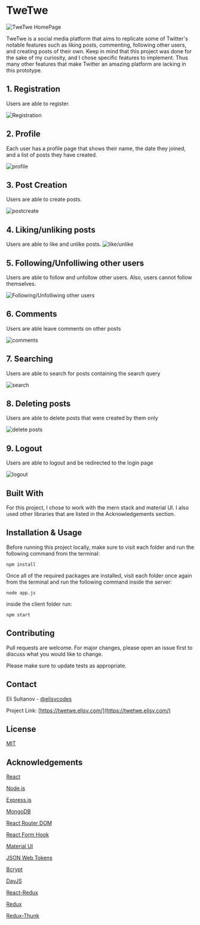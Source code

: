 # TweTwe

![TweTwe HomePage](https://elisv.com/_next/image?url=%2Ftwetwe.png&w=3840&q=75)

TweTwe is a social media platform that aims to replicate some of Twitter's notable features such as liking posts, commenting, following other users, and creating posts of their own. Keep in mind that this project was done for the sake of my curiosity, and I chose specific features to implement. Thus many other features that make Twitter an amazing platform are lacking in this prototype.

## 1. Registration
Users are able to register.

![Registration](https://user-images.githubusercontent.com/69530035/123552437-2432f780-d744-11eb-876e-7f47082171ef.gif)

## 2. Profile
Each user has a profile page that shows their name, the date they joined, and a list of posts they have created.   

![profile](https://user-images.githubusercontent.com/69530035/123553706-e5ed0680-d74a-11eb-8a6d-af993776497a.gif)

## 3. Post Creation
Users are able to create posts.

![postcreate](https://user-images.githubusercontent.com/69530035/123552403-fcdc2a80-d743-11eb-9170-f57933cf903e.gif)

## 4. Liking/unliking posts
Users are able to like and unlike posts.
![like/unlike](https://user-images.githubusercontent.com/69530035/123553346-a0c7d500-d748-11eb-9122-65a9560ae05d.gif)

## 5. Following/Unfolliwing other users
Users are able to follow and unfollow other users. Also, users cannot follow themselves.

![Following/Unfolliwing other users](https://user-images.githubusercontent.com/69530035/123553453-3c594580-d749-11eb-9f91-4661bbc439b7.gif)

## 6. Comments
Users are able leave comments on other posts

![comments](https://user-images.githubusercontent.com/69530035/123553545-c2758c00-d749-11eb-8e89-a9725c107b5a.gif)

## 7. Searching
Users are able to search for posts containing the search query

![search](https://user-images.githubusercontent.com/69530035/123553872-8a6f4880-d74b-11eb-8c0e-c82a596dd5de.gif)

## 8. Deleting posts
Users are able to delete posts that were created by them only

![delete posts](https://user-images.githubusercontent.com/69530035/123553967-efc33980-d74b-11eb-89a4-ad0669825973.gif)


## 9. Logout
Users are able to logout and be redirected to the login page

![logout](https://user-images.githubusercontent.com/69530035/123554026-2ef18a80-d74c-11eb-971f-59e118b8024b.gif)


## Built With

For this project, I chose to work with the mern stack and material UI. I also used other libraries that are listed in the Acknowledgements section.

## Installation & Usage

Before running this project locally, make sure to visit each folder and run the following command from the terminal: 

```
npm install
```

Once all of the required packages are installed, visit each folder once again from the terminal and run the following command inside the server:
```
node app.js
```

inside the client folder run: 

```
npm start
```

## Contributing
Pull requests are welcome. For major changes, please open an issue first to discuss what you would like to change.

Please make sure to update tests as appropriate.

## Contact

Eli Sultanov - [@elisvcodes](https://twitter.com/elisvcodes) 

Project Link: [https://twetwe.elisv.com/](https://twetwe.elisv.com/)

## License
[MIT](https://choosealicense.com/licenses/mit/)

## Acknowledgements
[React](https://reactjs.org/)


[Node.js](https://nodejs.org/en/)

[Express.js](https://expressjs.com/)

[MongoDB](https://www.mongodb.com/)

[React Router DOM](https://www.mongodb.com/)

[React Form Hook](https://react-hook-form.com/)

[Material UI](https://material-ui.com/)

[JSON Web Tokens](https://jwt.io/)

[Bcrypt](https://www.npmjs.com/package/bcrypt)

[DayJS](https://github.com/iamkun/dayjs)

[React-Redux](https://react-redux.js.org/)

[Redux](https://redux.js.org/)

[Redux-Thunk](https://github.com/reduxjs/redux-thunk)
